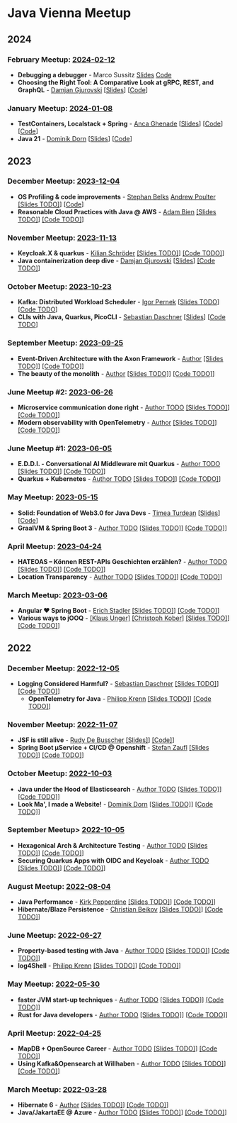 # Java Vienna Meetup

## 2024

### February Meetup: [2024-02-12](https://www.meetup.com/java-vienna/events/298382990/)

* <strong>Debugging a debugger</strong> - Marco Sussitz [Slides](#TODO) [Code](#TODO)
* <strong>Choosing the Right Tool: A Comparative Look at gRPC, REST, and GraphQL</strong> - [Damjan Gjurovski](https://github.com/DamjanGjurovski) [[Slides](https://raw.githubusercontent.com/JavaVienna/2024-02-12_graphql_rest_grpc/main/java-rest-graphql-grpc.pdf)] [[Code](https://github.com/JavaVienna/2024-02-12_graphql_rest_grpc/tree/main)]

### January Meetup: [2024-01-08](https://www.meetup.com/java-vienna/events/296033487/)

* <strong>TestContainers, Localstack + Spring</strong> - [Anca Ghenade](https://github.com/tinyg210/) [[Slides](https://github.com/JavaVienna/2024-01-08_Slides/blob/main/Taming%20and%20Testing%20the%20Cloud%20Environment%20for%20your%20Java%20apps.pdf)] [[Code](https://github.com/JavaVienna/2024-01-08_testcontainers-shipment-list-cloud-pods)] [[Code](https://github.com/JavaVienna/2024-01-08_testcontainers-shipment-list-demo)]
* <Strong>Java 21</strong> - [Dominik Dorn](https://github.com/domdorn/) [[Slides](https://github.com/JavaVienna/2024-01-08_Slides/blob/main/whatsnewinjava-17to21.pdf)] [[Code](https://github.com/JavaVienna/2024-01-08_WhatsNewInJava21)]

## 2023

### December Meetup: [2023-12-04](https://www.meetup.com/java-vienna/events/296033339/)

* <strong>OS Profiling & code improvements</strong> - [Stephan Belks](https://github.com/belks) [Andrew Poulter](https://github.com/AJPoulter) [[Slides TODO]](#TODO)] [[Code](#TODO)]
* <strong>Reasonable Cloud Practices with Java @ AWS</strong> - [Adam Bien](https://github.com/adambien/) [[Slides TODO]](#TODO)] [[Code TODO]](#TODO)]

### November Meetup: [2023-11-13](https://www.meetup.com/java-vienna/events/296033336/)
* <strong>Keycloak.X & quarkus</strong> - [Kilian Schröder](https://github.com/kilianschroed) [[Slides TODO]](#TODO)] [[Code TODO]](#TODO)]
* <strong>Java containerization deep dive</strong> - [Damjan Gjurovski](https://github.com/DamjanGjurovski) [[Slides](https://github.com/JavaVienna/2023-11-13_java_containerization_deep_dive/blob/main/java-containerisation.pdf)] [[Code TODO]](#TODO)]

### October Meetup: [2023-10-23](https://www.meetup.com/java-vienna/events/296033325/)
* <strong>Kafka: Distributed Workload Scheduler</strong> - [Igor Pernek](https://github.com/igorper) [[Slides TODO](#TODO)] [[Code TODO](#TODO)]
* <strong>CLIs with Java, Quarkus, PicoCLI</strong> - [Sebastian Daschner](https://github.com/sdaschner) [[Slides](#TODO)] [[Code TODO](#TODO)]

### September Meetup: [2023-09-25](https://www.meetup.com/java-vienna/events/295903398/)
* <strong>Event-Driven Architecture with the Axon Framework</strong> - [Author](#TODO) [[Slides TODO]](#TODO)] [[Code TODO]](#TODO)]
* <strong>The beauty of the monolith</strong>  - [Author](#TODO) [[Slides TODO]](#TODO)] [[Code TODO]](#TODO)]

### June Meetup #2: [2023-06-26](https://www.meetup.com/java-vienna/events/293018565/)
* <strong>Microservice communication done right</strong>  - [Author TODO](#TODO) [[Slides TODO]](#TODO)] [[Code TODO]](#TODO)]
* <strong>Modern observability with OpenTelemetry</strong>  - [Author](#TODO) [[Slides TODO]](#TODO)] [[Code TODO]](#TODO)]

### June Meetup #1: [2023-06-05](https://www.meetup.com/java-vienna/events/292086264/)
* <strong>E.D.D.I. - Conversational AI Middleware mit Quarkus</strong>   - [Author TODO](#TODO) [[Slides TODO]](#TODO)] [[Code TODO]](#TODO)]
* <strong>Quarkus + Kubernetes</strong>  - [Author TODO](#TODO) [[Slides TODO]](#TODO)] [[Code TODO]](#TODO)]

### May Meetup: [2023-05-15](https://www.meetup.com/java-vienna/events/292086252/)
* <strong>Solid: Foundation of Web3.0 for Java Devs</strong>  - [Timea Turdean](https://github.com/timea-solid) [[Slides](https://github.com/JavaVienna/2023-05-15_solid-client-java/blob/main/Final%20-%20Solid%20at%20JSUG%20Vienna%202023.pdf)] [[Code](https://github.com/JavaVienna/2023-05-15_solid-client-java)]
* <strong>GraalVM & Spring Boot 3</strong>  - [Author TODO](#TODO) [[Slides TODO]](#TODO)] [[Code TODO]](#TODO)]

### April Meetup: [2023-04-24](https://www.meetup.com/java-vienna/events/292086242/)
* <strong>HATEOAS – Können REST-APIs Geschichten erzählen?</strong>  - [Author TODO](#TODO) [[Slides TODO]](#TODO)] [[Code TODO]](#TODO)]
* <strong>Location Transparency</strong>  - [Author TODO](#TODO) [[Slides TODO]](#TODO)] [[Code TODO]](#TODO)]

### March Meetup: [2023-03-06](https://www.meetup.com/java-vienna/events/289492548/)
* <strong>Angular ❤️ Spring Boot</strong>  - [Erich Stadler](https://github.com/infrasoft-erich-stadler) [[Slides TODO]](#TODO)] [[Code TODO]](#TODO)]
* <strong>Various ways to jOOQ</strong>  - [[Klaus Unger]](https://github.com/KlausUnger) [[Christoph Kober]](https://github.com/Kamaruni) [[Slides TODO]](#TODO)] [[Code TODO]](#TODO)]

## 2022

### December Meetup: [2022-12-05](https://www.meetup.com/java-vienna/events/287658687/)
* <strong>Logging Considered Harmful?</strong>  - [Sebastian Daschner](https://github.com/sdaschner) [[Slides TODO]](#TODO)] [[Code TODO]](#TODO)]
  * <strong>OpenTelemetry for Java</strong>  - [Philipp Krenn](https://github.com/xeraa) [[Slides TODO]](#TODO)] [[Code TODO]](#TODO)]

### November Meetup: [2022-11-07](https://www.meetup.com/java-vienna/events/287658656/)
* <strong>JSF is still alive</strong>  - [Rudy De Busscher](https://github.com/rdebusscher) [[Slides]](https://github.com/JavaVienna/2022-11-07_JSF_is_still_alive/blob/master/Faces4.0/jsf-alive.pdf)] [[Code]](https://github.com/JavaVienna/2022-11-07_JSF_is_still_alive/tree/master/Faces4.0)]
* <strong>Spring Boot µService + CI/CD @ Openshift</strong>  - [Stefan Zaufl](https://github.com/e0925357) [[Slides TODO]](#TODO)] [[Code TODO]](#TODO)]


### October Meetup: [2022-10-03](https://www.meetup.com/java-vienna/events/287658623/)
* <strong>Java under the Hood of Elasticsearch</strong>  - [Author TODO](#TODO) [[Slides TODO]](#TODO)] [[Code TODO]](#TODO)]
* <strong>Look Ma', I made a Website!</strong>  - [Dominik Dorn](https://github.com/domdorn/) [[Slides TODO]](#TODO)] [[Code TODO]](#TODO)]


### September Meetup> [2022-10-05](https://www.meetup.com/java-vienna/events/287658572/)
* <strong>Hexagonical Arch & Architecture Testing</strong>  - [Author TODO](#TODO) [[Slides TODO]](#TODO)] [[Code TODO]](#TODO)]
* <strong>Securing Quarkus Apps with OIDC and Keycloak</strong>  - [Author TODO](#TODO) [[Slides TODO]](#TODO)] [[Code TODO]](#TODO)]

### August Meetup: [2022-08-04](https://www.meetup.com/java-vienna/events/286732982/)
* <strong>Java Performance</strong>  - [Kirk Pepperdine](#TODO) [[Slides TODO]](#TODO)] [[Code TODO]](#TODO)]
* <strong>Hibernate/Blaze Persistence</strong>  - [Christian Beikov](#TODO) [[Slides TODO]](#TODO)] [[Code TODO]](#TODO)]

### June Meetup: [2022-06-27](https://www.meetup.com/java-vienna/events/285439520/)
* <strong>Property-based testing with Java</strong>  - [Author TODO](#TODO) [[Slides TODO]](#TODO)] [[Code TODO]](#TODO)]
* <strong>log4Shell</strong>  - [Philipp Krenn](https://github.com/xeraa) [[Slides TODO]](#TODO)] [[Code TODO]](#TODO)]


### May Meetup: [2022-05-30](https://www.meetup.com/java-vienna/events/285818563/)
* <strong>faster JVM start-up techniques</strong>  - [Author TODO](#TODO) [[Slides TODO]](#TODO)] [[Code TODO]](#TODO)]
* <strong>Rust for Java developers</strong>  - [Author TODO](#TODO) [[Slides TODO]](#TODO)] [[Code TODO]](#TODO)]

### April Meetup: [2022-04-25](https://www.meetup.com/java-vienna/events/284523507/)
* <strong>MapDB + OpenSource Career</strong>  - [Author TODO](#TODO) [[Slides TODO]](#TODO)] [[Code TODO]](#TODO)]
* <strong>Using Kafka&Opensearch at Willhaben</strong>  - [Author TODO](#TODO) [[Slides TODO]](#TODO)] [[Code TODO]](#TODO)]

### March Meetup: [2022-03-28](https://www.meetup.com/java-vienna/events/284091597/)
* <strong>Hibernate 6</strong>  - [Author](#TODO) [[Slides TODO]](#TODO)] [[Code TODO]](#TODO)]
* <strong>Java/JakartaEE @ Azure</strong>  - [Author TODO](#TODO) [[Slides TODO]](#TODO)] [[Code TODO]](#TODO)]



<!--

### XXX Meetup: [2023-05-15]()
* <strong>XXX</strong>  - [Author](#TODO) [[Slides](#TODO)] [[Code](#TODO)]
* <strong>XXX</strong>  - [Author](#TODO) [[Slides](#TODO)] [[Code](#TODO)]

//-->
